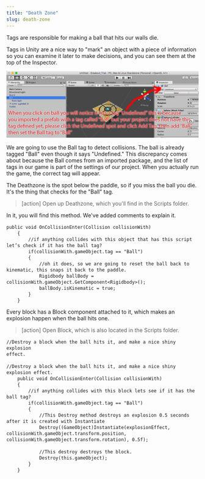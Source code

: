 ```yaml
---
title: "Death Zone"
slug: death-zone
---
```


Tags are responsible for making a ball that hits our walls die.

Tags in Unity are a nice way to "mark" an object with a piece of information so you can examine it later to make decisions, and you can see them at the top of the Inspector.

![The Ball tag](assets/image10.jpg)

We are going to use the Ball tag to detect collisions. The ball is
already tagged "Ball" even though it says "Undefined." This discrepancy comes about because the Ball comes from an imported package, and the list of tags in our game is part of the settings of our project. When you actually run the game, the correct tag will appear.

The Deathzone is the spot below the paddle, so if you miss the ball you die. It's the thing that checks for the "Ball" tag.

>[action]
>Open up Deathzone, which you'll find in the Scripts folder.

In it, you will find this method.  We've added comments to explain it.

```
public void OnCollisionEnter(Collision collisionWith)
	{
		//if anything collides with this object that has this script let’s check if it has the ball tag?
		if(collisionWith.gameObject.tag == "Ball")
		{
			//oh it does, so we are going to reset the ball back to kinematic, this snaps it back to the paddle.
			Rigidbody ballBody = collisionWith.gameObject.GetComponent<Rigidbody>();
			ballBody.isKinematic = true;
		}
	}
```

Every block has a Block component attached to it, which makes an explosion happen when the ball hits one.

>[action]
>Open Block, which is also located in the Scripts folder.

```
//Destroy a block when the ball hits it, and make a nice shiny explosion
effect.

//Destroy a block when the ball hits it, and make a nice shiny explosion effect.
	public void OnCollisionEnter(Collision collisionWith)
	{
		//if anything collides with this block lets see if it has the ball tag?
		if(collisionWith.gameObject.tag == "Ball")
		{
			//This Destroy method destroys an explosion 0.5 seconds after it is created with Instantiate
			Destroy((GameObject)Instantiate(explosionEffect, collisionWith.gameObject.transform.position, collisionWith.gameObject.transform.rotation), 0.5f);

			//This destroy destroys the block.
			Destroy(this.gameObject);
		}
	}
```
